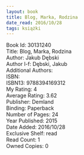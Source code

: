 ```yaml
---
layout: book
title: Blog, Marka, Rodzina
date_read: 2016/10/28
tags: książki
---
```


Book Id: 30131240<br />
Title: Blog, Marka, Rodzina<br />
Author: Jakub Dębski<br />
Author l-f: Dębski, Jakub<br />
Additional Authors: <br />
ISBN: <br />
ISBN13: 9788394169312<br />
My Rating: 4<br />
Average Rating: 3.62<br />
Publisher: Demland<br />
Binding: Paperback<br />
Number of Pages: 24<br />
Year Published: 2015<br />
Date Added: 2016/10/28<br />
Exclusive Shelf: read<br />
Read Count: 1<br />
Owned Copies: 0<br />


